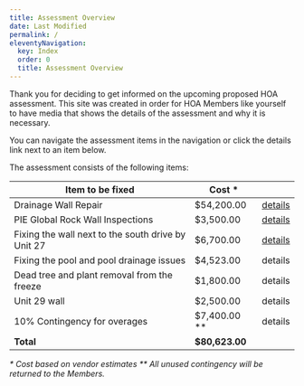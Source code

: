 ```yaml
---
title: Assessment Overview
date: Last Modified
permalink: /
eleventyNavigation:
  key: Index
  order: 0
  title: Assessment Overview
---
```

Thank you for deciding to get informed on the upcoming proposed HOA assessment. This site was created in order for HOA Members like yourself to have media that shows the details of the assessment and why it is necessary.

You can navigate the assessment items in the navigation or click the details link next to an item below.

The assessment consists of the following items:

| Item to be fixed                                   | Cost *         |                                       |
| -------------------------------------------------- | -------------- | ------------------------------------- |
| Drainage Wall Repair                               | $54,200.00     | [details](/drainage-wall-repair.html) |
| PIE Global Rock Wall Inspections                   | $3,500.00      | [details](/pie.html)                  |
| Fixing the wall next to the south drive by Unit 27 | $6,700.00      | [details](/unit-27-wall.html)         |
| Fixing the pool and pool drainage issues           | $4,523.00      | details                               |
| Dead tree and plant removal from the freeze        | $1,800.00      | details                               |
| Unit 29 wall                                       | $2,500.00      | details                               |
| 10% Contingency for overages                       | $7,400.00 **   | details                               |
| __Total__                                          | __$80,623.00__ |                                       |

_* Cost based on vendor estimates_
_** All unused contingency will be returned to the Members._

<!-- ![Hello, world](/content/images/hello.jpg) -->



